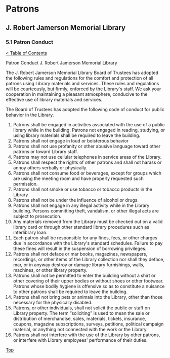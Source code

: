 [0]: ../README.md
[5.1]: patron-conduct.md

# Patrons
## J. Robert Jamerson Memorial Library
### 5.1 Patron Conduct
[< Table of Contents][0]

Patron Conduct
J. Robert Jamerson Memorial Library

The J. Robert Jamerson Memorial Library Board of Trustees has adopted the following rules and regulations for the comfort and protection of all patrons using Library materials and services.  These rules and regulations will be courteously, but firmly, enforced by the Library's staff.  We ask your cooperation in maintaining a pleasant atmosphere, conducive to the effective use of library materials and services.

The Board of Trustees has adopted the following code of conduct for public behavior in the Library.

1. Patrons shall be engaged in activities associated with the use of a public library while in the building.  Patrons not engaged in reading, studying, or using library materials shall be required to leave the building.
2. Patrons shall not engage in loud or boisterous behavior
3. Patrons shall not use profanity or other abusive language toward other patrons or toward Library staff.
4. Patrons may not use cellular telephones in service areas of the Library.
5. Patrons shall respect the rights of other patrons and shall not harass or annoy others verbally or physically.
6. Patrons shall not consume food or beverages, except for groups which are using the meeting room and have properly requested such permission.
7. Patrons shall not smoke or use tobacco or tobacco products in the Library
8. Patrons shall not be under the influence of alcohol or drugs.
9. Patrons shall not engage in any illegal activity while in the Library building. Persons committing theft, vandalism, or other illegal acts are subject to prosecution.
10. Any materials removed from the Library must be checked out on a valid library card or through other standard library procedures such as interlibrary loan.
11. Each patron shall be responsible for any fines, fees, or other charges due in accordance with the Library's standard schedules. Failure to pay these fines will result in the suspension of borrowing privileges.
12. Patrons shall not deface or mar books, magazines, newspapers, recordings, or other items of the Library collection nor shall they deface, mar, or in anyway destroy or damage library furnishings, walls, machines, or other library property.
13. Patrons shall not be permitted to enter the building without a shirt or other covering of their upper bodies or without shoes or other footwear. Patrons whose bodily hygiene is offensive so as to constitute a nuisance to other patrons shall be required to leave the building.
14. Patrons shall not bring pets or animals into the Library, other than those necessary for the physically disabled.
15. Patrons, or other individuals, shall not solicit the public or staff on Library property. The term “soliciting” is used to mean the sale or distribution of merchandise, sales, materials, tickets, insurance, coupons, magazine subscriptions, surveys, petitions, political campaign material, or anything not connected with the work or the Library.
16. Patrons shall not interfere with the use of the Library by other patrons, or interfere with Library employees' performance of their duties.
	
[Top][5.1]